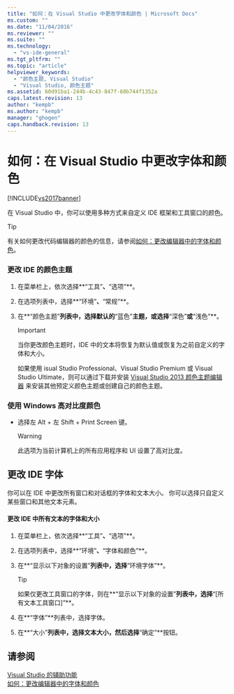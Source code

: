 ```yaml
---
title: "如何：在 Visual Studio 中更改字体和颜色 | Microsoft Docs"
ms.custom: ""
ms.date: "11/04/2016"
ms.reviewer: ""
ms.suite: ""
ms.technology: 
  - "vs-ide-general"
ms.tgt_pltfrm: ""
ms.topic: "article"
helpviewer_keywords: 
  - "颜色主题, Visual Studio"
  - "Visual Studio, 颜色主题"
ms.assetid: 60d91ba1-244b-4c43-847f-60b744f1352a
caps.latest.revision: 13
author: "kempb"
ms.author: "kempb"
manager: "ghogen"
caps.handback.revision: 13
---
```

# 如何：在 Visual Studio 中更改字体和颜色
[!INCLUDE[vs2017banner](../code-quality/includes/vs2017banner.md)]

在 Visual Studio 中，你可以使用多种方式来自定义 IDE 框架和工具窗口的颜色。  
  
> [!TIP]
>  有关如何更改代码编辑器的颜色的信息，请参阅[如何：更改编辑器中的字体和颜色](../Topic/How%20to:%20Change%20Fonts%20and%20Colors%20in%20the%20Editor.md)。  
  
### 更改 IDE 的颜色主题  
  
1.  在菜单栏上，依次选择**“工具”**、**“选项”**。  
  
2.  在选项列表中，选择**“环境”**、**“常规”**。  
  
3.  在**“颜色主题”**列表中，选择默认的**“蓝色”**主题，或选择**“深色”**或**“浅色”**。  
  
    > [!IMPORTANT]
    >  当你更改颜色主题时，IDE 中的文本将恢复为默认值或恢复为之前自定义的字体和大小。  
    >   
    >  如果使用 isual Studio Professional、Visual Studio Premium 或 Visual Studio Ultimate，则可以通过下载并安装 [Visual Studio 2013 颜色主题编辑器](http://visualstudiogallery.msdn.microsoft.com/9e08e5d3-6eb4-4e73-a045-6ea2a5cbdabe) 来安装其他预定义颜色主题或创建自己的颜色主题。  
  
### 使用 Windows 高对比度颜色  
  
-   选择左 Alt \+ 左 Shift \+ Print Screen 键。  
  
    > [!WARNING]
    >  此选项为当前计算机上的所有应用程序和 UI 设置了高对比度。  
  
## 更改 IDE 字体  
 你可以在 IDE 中更改所有窗口和对话框的字体和文本大小。  你可以选择只自定义某些窗口和其他文本元素。  
  
#### 更改 IDE 中所有文本的字体和大小  
  
1.  在菜单栏上，依次选择**“工具”**、**“选项”**。  
  
2.  在选项列表中，选择**“环境”**、**“字体和颜色”**。  
  
3.  在**“显示以下对象的设置”**列表中，选择**“环境字体”**。  
  
    > [!TIP]
    >  如果仅更改工具窗口的字体，则在**“显示以下对象的设置”**列表中，选择**“\[所有文本工具窗口\]”**。  
  
4.  在**“字体”**列表中，选择字体。  
  
5.  在**“大小”**列表中，选择文本大小，然后选择**“确定”**按钮。  
  
## 请参阅  
 [Visual Studio 的辅助功能](../ide/reference/accessibility-features-of-visual-studio.md)   
 [如何：更改编辑器中的字体和颜色](../Topic/How%20to:%20Change%20Fonts%20and%20Colors%20in%20the%20Editor.md)